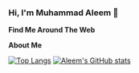 ### Hi, I'm Muhammad Aleem 👋

**Find Me Around The Web**



**About Me**

[![Top Langs](https://github-readme-stats.vercel.app/api/top-langs/?username=MAleemH)](https://github.com/MAleemH/MAleemH)
[![Aleem's GitHub stats](https://github-readme-stats.vercel.app/api?username=MAleemH&count_private=true&show_icons=true&theme=tokyonight)](https://github.com/MAleemH/MAleemH)
